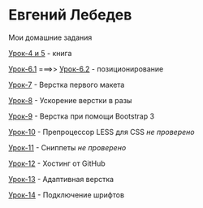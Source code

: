 # Евгений Лебедев
Мои домашние задания

[Урок-4 и 5](https://codepen.io/Evgen50/pen/OxNvge) - книга

[Урок-6.1](https://codepen.io/Evgen50/pen/rGMZrd) ===>> [Урок-6.2](https://codepen.io/Evgen50/pen/wrzROz) - позиционирование

[Урок-7](Bro50.github.io/lesson_7/src/) - Верстка первого макета

[Урок-8](Bro50.github.io/lesson_8/) - Ускорение верстки в разы

[Урок-9](Bro50.github.io/lesson_9/) - Верстка при помощи Bootstrap 3

[Урок-10]() - Препроцессор LESS для CSS *не проверено*

[Урок-11]() -  Сниппеты *не проверено*

[Урок-12](https://github.com/Bro50/Bro50.github.io) - Хостинг от GitHub

[Урок-13](Bro50.github.io/lesson_13/src/) - Адаптивная верстка

[Урок-14](Bro50.github.io/lesson_14) - Подключение шрифтов
